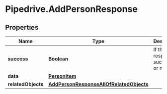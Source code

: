 # Pipedrive.AddPersonResponse

## Properties

Name | Type | Description | Notes
------------ | ------------- | ------------- | -------------
**success** | **Boolean** | If the response is successful or not | [optional] 
**data** | [**PersonItem**](PersonItem.md) |  | [optional] 
**relatedObjects** | [**AddPersonResponseAllOfRelatedObjects**](AddPersonResponseAllOfRelatedObjects.md) |  | [optional] 


